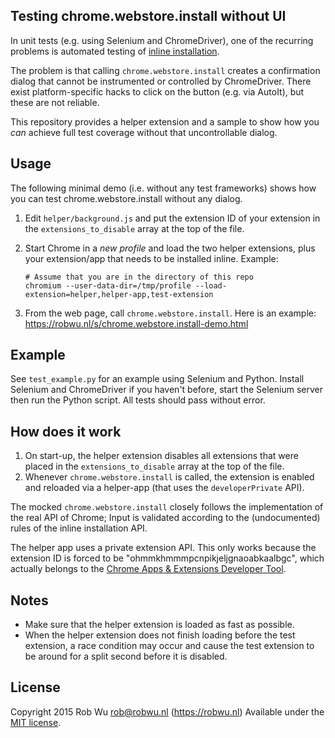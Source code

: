 ## Testing chrome.webstore.install without UI

In unit tests (e.g. using Selenium and ChromeDriver), one of the recurring
problems is automated testing of [inline installation](https://developers.google.com/chrome/web-store/docs/inline_installation).

The problem is that calling `chrome.webstore.install` creates a confirmation
dialog that cannot be instrumented or controlled by ChromeDriver. There exist
platform-specific hacks to click on the button (e.g. via AutoIt), but these are
not reliable.

This repository provides a helper extension and a sample to show how you *can*
achieve full test coverage without that uncontrollable dialog.


## Usage
The following minimal demo (i.e. without any test frameworks) shows how you can
test chrome.webstore.install without any dialog.

1. Edit `helper/background.js` and put the extension ID of your extension in the
   `extensions_to_disable` array at the top of the file.
2. Start Chrome in a *new profile* and load the two helper extensions, plus your
   extension/app that needs to be installed inline. Example:

   ```
   # Assume that you are in the directory of this repo
   chromium --user-data-dir=/tmp/profile --load-extension=helper,helper-app,test-extension
   ```
3. From the web page, call `chrome.webstore.install`. Here is an example:
   https://robwu.nl/s/chrome.webstore.install-demo.html


## Example
See `test_example.py` for an example using Selenium and Python. Install Selenium
and ChromeDriver if you haven't before, start the Selenium server then run the
Python script. All tests should pass without error.


## How does it work
1. On start-up, the helper extension disables all extensions that were placed in
   the `extensions_to_disable` array at the top of the file.
2. Whenever `chrome.webstore.install` is called, the extension is enabled and
   reloaded via a helper-app (that uses the `developerPrivate` API).

The mocked `chrome.webstore.install` closely follows the implementation of the
real API of Chrome; Input is validated according to the (undocumented) rules of
the inline installation API.

The helper app uses a private extension API. This only works because the
extension ID is forced to be "ohmmkhmmmpcnpikjeljgnaoabkaalbgc", which actually
belongs to the [Chrome Apps & Extensions Developer Tool](https://chrome.google.com/webstore/detail/chrome-apps-extensions-de/ohmmkhmmmpcnpikjeljgnaoabkaalbgc).


## Notes

- Make sure that the helper extension is loaded as fast as possible.
- When the helper extension does not finish loading before the test extension,
  a race condition may occur and cause the test extension to be around for a
  split second before it is disabled.


## License
Copyright 2015 Rob Wu <rob@robwu.nl> (https://robwu.nl)
Available under the [MIT license](http://opensource.org/licenses/MIT).
